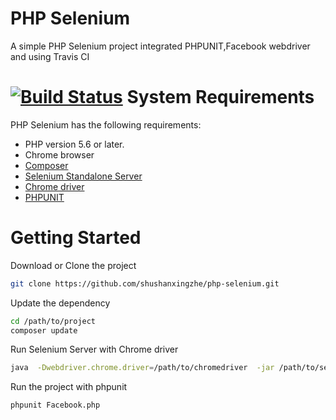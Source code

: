 PHP Selenium
=====

A simple PHP Selenium project integrated PHPUNIT,Facebook webdriver and using Travis CI

[![Build Status](https://travis-ci.org/shushanxingzhe/php-selenium.svg?branch=master)](https://travis-ci.org/shushanxingzhe/php-selenium)
System Requirements
===================

PHP Selenium has the following requirements:

 * PHP version 5.6 or later.
 * Chrome browser
 * [Composer](https://getcomposer.org/)
 * [Selenium Standalone Server](http://www.seleniumhq.org/download/)
 * [Chrome driver](https://sites.google.com/a/chromium.org/chromedriver/)
 * [PHPUNIT](https://phpunit.de)



Getting Started
============
Download or Clone the project
```sh
git clone https://github.com/shushanxingzhe/php-selenium.git
```

Update the dependency
```sh
cd /path/to/project
composer update
```

Run Selenium Server with Chrome driver
```sh
java  -Dwebdriver.chrome.driver=/path/to/chromedriver  -jar /path/to/selenium server/selenium-server-standalone-3.0.0.jar
```

Run the project with phpunit
```sh
phpunit Facebook.php
```
